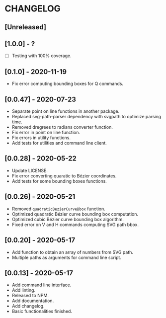 # CHANGELOG

## [Unreleased]

## [1.0.0] - ?
- [ ] Testing with 100% coverage.

## [0.1.0] - 2020-11-19
- Fix error computing bounding boxes for Q commands.

## [0.0.47] - 2020-07-23
- Separate point on line functions in another package.
- Replaced svg-path-parser dependency with svgpath to optimize parsing time.
- Removed dregrees to radians converter function.
- Fix error in point on line function.
- Fix errors in utility functions.
- Add tests for utilities and command line client.

## [0.0.28] - 2020-05-22
- Update LICENSE.
- Fix error converting quaratic to Bézier coordinates.
- Add tests for some bounding boxes functions.

## [0.0.26] - 2020-05-21
- Removed `quadraticBezierCurveBbox` function.
- Optimized quadratic Bézier curve bounding box computation.
- Optimized cubic Bézier curve bounding box algorithm.
- Fixed error on V and H commands computing SVG path bbox.

## [0.0.20] - 2020-05-17
- Add function to obtain an array of numbers from SVG path.
- Multiple paths as arguments for command line script.

## [0.0.13] - 2020-05-17
- Add command line interface.
- Add linting.
- Released to NPM.
- Add documentation.
- Add changelog.
- Basic functionalities finished.

